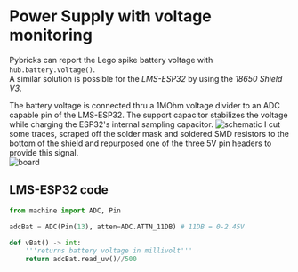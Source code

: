 # Power Supply with voltage monitoring

Pybricks can report the Lego spike battery voltage with `hub.battery.voltage()`.  
A similar solution is possible for the *LMS-ESP32* by using the *18650 Shield V3*.

The battery voltage is connected thru a 1MOhm voltage divider to an ADC capable pin of the LMS-ESP32. The support capacitor stabilizes the voltage while charging the ESP32's internal sampling capacitor.
![schematic](https://github.com/user-attachments/assets/59899f4a-1886-41c1-8cce-2818cc42ad88)
I cut some traces, scraped off the solder mask and soldered SMD resistors to the bottom of the shield and repurposed one of the three 5V pin headers to provide this signal.  
![board](https://github.com/user-attachments/assets/818af329-7c86-45e6-8632-c3aa5984f478)

## LMS-ESP32 code
```python
from machine import ADC, Pin

adcBat = ADC(Pin(13), atten=ADC.ATTN_11DB) # 11DB = 0-2.45V

def vBat() -> int:
    '''returns battery voltage in millivolt'''
    return adcBat.read_uv()//500
```
